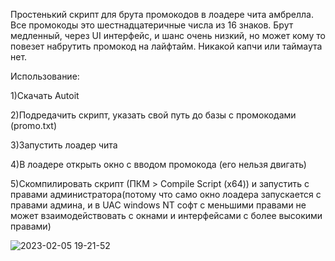Простенький скрипт для брута промокодов в лоадере чита амбрелла. Все промокоды это шестнадцатеричные числа из 16 знаков. Брут медленный, через UI интерфейс, и шанс очень низкий, но может кому то повезет набрутить промокод на лайфтайм. Никакой капчи или таймаута нет.

Использование:

  1)Скачать Autoit
  
  2)Подредачить скрипт, указать свой путь до базы с промокодами (promo.txt)

  3)Запустить лоадер чита

  4)В лоадере открыть окно с вводом промокода (его нельзя двигать)

  5)Скомпилировать скрипт (ПКМ > Compile Script (x64)) и запустить с правами администратора(потому что само окно лоадера запускается с правами админа, и в UAC windows NT софт с меньшими правами не может взаимодействовать с окнами и интерфейсами с более высокими правами)

  ![2023-02-05 19-21-52](https://user-images.githubusercontent.com/38525999/216820799-102f780b-7571-4808-96e6-3739366806d0.gif)
